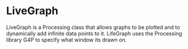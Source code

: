 # LiveGraph
LiveGraph is a Processing class that allows graphs to be plotted and to dynamically add infinite data points to it.
LifeGraph uses the Processing library G4P to specify what window its drawn on.

